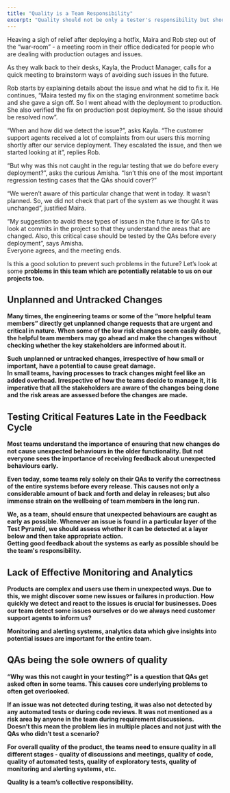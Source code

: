 ```yaml
---
title: "Quality is a Team Responsibility"
excerpt: "Quality should not be only a tester's responsibility but should be the entire team's responsibility"
---
```

Heaving a sigh of relief after deploying a hotfix, Maira and Rob step out of the “war-room” - a meeting room in their
office dedicated for people who are dealing with production outages and issues.

As they walk back to their desks, Kayla, the Product Manager, calls for a quick meeting to brainstorm ways of avoiding
such issues in the future.

Rob starts by explaining details about the issue and what he did to fix it. He continues,
“Maira tested my fix on the staging environment sometime back and she gave a sign off.
So I went ahead with the deployment to production. She also verified the fix on production post deployment.
So the issue should be resolved now”.

“When and how did we detect the issue?”, asks Kayla. “The customer support agents received a lot of complaints from our
users this morning shortly after our service deployment. They escalated the issue, and then we started looking at it”,
replies Rob.

“But why was this not caught in the regular testing that we do before every deployment?”, asks the curious Amisha.
“Isn’t this one of the most important regression testing cases that the QAs should cover?”

“We weren’t aware of this particular change that went in today. It wasn’t planned.
So, we did not check that part of the system as we thought it was unchanged”, justified Maira.

“My suggestion to avoid these types of issues in the future is for QAs to look at commits in the project so that
they understand the areas that are changed. Also, this critical case should be tested by the QAs before every deployment”,
says Amisha.  
Everyone agrees, and the meeting ends.

Is this a good solution to prevent such problems in the future?
Let’s look at some <b>problems in this team which are potentially relatable to us on our projects too.<b>

## Unplanned and Untracked Changes
Many times, the engineering teams or some of the “more helpful team members” directly get unplanned change requests that
are urgent and critical in nature. When some of the low risk changes seem easily doable,
the helpful team members may go ahead and make the changes without checking whether the key stakeholders are informed about it.

Such unplanned or untracked changes, irrespective of how small or important, have a potential to cause great damage.  
In small teams, having processes to track changes might feel like an added overhead.
Irrespective of how the teams decide to manage it, it is imperative that all the stakeholders are aware of the changes
being done and the risk areas are assessed before the changes are made.

## Testing Critical Features Late in the Feedback Cycle
Most teams understand the importance of ensuring that new changes do not cause unexpected behaviours in the older functionality.
But not everyone sees the importance of receiving feedback about unexpected behaviours early.

Even today, some teams rely solely on their QAs to verify the correctness of the entire systems before every release.
This causes not only a considerable amount of back and forth and delay in releases; but also immense strain on the
wellbeing of team members in the long run.

We, as a team, should ensure that unexpected behaviours are caught as early as possible.
Whenever an issue is found in a particular layer of the Test Pyramid, we should assess whether it can be detected at a
layer below and then take appropriate action.  
Getting good feedback about the systems as early as possible should be the team's responsibility.

## Lack of Effective Monitoring and Analytics
Products are complex and users use them in unexpected ways. Due to this, we might discover some new issues or failures
in production. How quickly we detect and react to the issues is crucial for businesses. Does our team detect some
issues ourselves or do we always need customer support agents to inform us?

Monitoring and alerting systems, analytics data which give insights into potential issues are important for the entire team.

## QAs being the sole owners of quality
“Why was this not caught in your testing?” is a question that QAs get asked often in some teams.
This causes core underlying problems to often get overlooked.

If an issue was not detected during testing, it was also not detected by any automated tests or during code reviews.
It was not mentioned as a risk area by anyone in the team during requirement discussions.  
Doesn’t this mean the problem lies in multiple places and not just with the QAs who didn’t test a scenario?

For overall quality of the product, the teams need to ensure quality in all different stages - quality of discussions
and meetings, quality of code, quality of automated tests, quality of exploratory tests, quality of monitoring and
alerting systems, etc.

Quality is a team’s collective responsibility.
